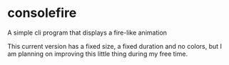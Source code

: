 # consolefire

A simple cli program that displays a fire-like animation

This current version has a fixed size, a fixed duration and no colors,
but I am planning on improving this little thing during my free time.
